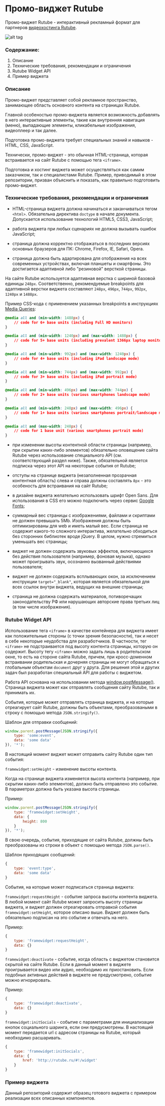 Промо-виджет Rutube
====================

Промо-виджет Rutube - интерактивный рекламный формат для партнеров [видеохостинга Rutube](http://rutube.ru/).

![alt tag](https://github.com/igorpetrovcom/RutubeShowcaseWidget/blob/master/RutubeShowcaseWidget.png)

### Содержание:

1. Описание
2. Технические требования, рекомендации и ограничения
3. Rutube Widget API
4. Пример виджета

### Описание

Промо-виджет представляет собой рекламное пространство, занимающее область основного контента на страницах Rutube.

Главной особеностью промо-виджета является возможность добавлять в него интерактивные элементы, такие как внутренняя навигация (меню), выпадающие элементы, кликабельные изображения, видеоплеер и так далее.

Подготовка промо-виджета требует специальных знаний и навыков - HTML, CSS, JavaScript.

Технически, промо-виджет - это обычная HTML-страница, которая встраивается на сайт Rutube с помощью тега `<iframe>`.

Подготовка и хостинг виджета может осуществляться как самим заказчиком, так и специалистами Rutube. Пример, приводимый в этом репозитории, призван объяснить и показать, как правильно подготовить промо-виджет.

### Технические требования, рекомендации и ограничения

- HTML-страница виджета должна начинаться и заканчиваться тегом `<html>`. Обязательна директива `doctype` в начале документа. Допускается использование технологий HTML5, CSS3, JavaScript;

- работа виджета при любых сценариях не должна вызывать ошибок JavaScript;

- страница должна корректно отображаться в последних версиях основных браузеров для ПК: Chrome, Firefox, IE, Safari, Opera.

- страница должна быть адартирована для отображения на всех современных устройствах, включая планшеты и смартфоны. Это достигается адаптивной либо "резиновой" версткой страницы.

На сайте Rutube используется адаптивная верстка с шириной базовой единицы `248px`. Соответственно, рекомендуемые breakpoints для адаптивной верстки виджета составляют `248px`, `496px`, `744px`, `992px`, `1240px` и `1488px`.

Пример CSS-кода с применением указанных breakpoints в инструкциях [Media Queries](https://developer.mozilla.org/en-US/docs/Web/Guide/CSS/Media_queries):
```css
@media all and (min-width: 1488px) {
	// code for 6+ base units (including Full HD monitors)
}
```
```css
@media all and (min-width: 1240px) and (max-width: 1488px) {
	// code for 5+ base units (including prevalent 1366px laptop monitors)
}
```
```css
@media all and (min-width: 992px) and (max-width: 1240px) {
	// code for 4+ base units (including iPad landscape mode)
}
```
```css
@media all and (min-width: 744px) and (max-width: 992px) {
	// code for 3+ base units (including iPad portrait mode)
}
```
```css
@media all and (min-width: 496px) and (max-width: 744px) {
    // code for 2+ base units (various smartphones landscape mode)
}
```
```css
@media all and (min-width: 248px) and (max-width: 496px) {
	// code for 1+ base units (various smartphones portrait/landscape mode)
}
```
```css
@media all and (max-width: 248px) {
	// code for 1 base unit (various smartphones portrait mode)
}
```
- при изменении высоты контентной области страницы (например, при скрытии каких-либо элементов) обязательно оповещение сайта Rutube через использование специального API (см. соответствующий раздел ниже). Также, обязательной является подписка через этот API на некоторые события от Rutube;

- отступы на странице виджета (незаполненная прозрачная контентная область) слева и справа должны составлять `8px` - это особеность для встраивания на сайт Rutube;

- в дизайне виджета желательно использовать шрифт Open Sans. Для использования в CSS его можно подключить через сервис [Google Fonts](http://www.google.com/fonts/);

- суммарный вес страницы с изображениями, файлами и скриптами не должен превышать 5Mb. Изображения должны быть оптимизированы для web и иметь малый вес. Если страница не содержит какого-то сложного интерактива, желательно обходиться без сторонних библиотек вроде jQuery. В целом, нужно стремиться уменьшать вес страницы;

- виджет не должен содержать звуковых эффектов, включающихся без действия пользователя (например, фоновая музыка), однако может проигрывать звук, осознанно вызванный действиями пользователя;

- виджет не должен содержать всплывающих окон, за исключением инструкции `target="_blank"`, которая является обязательной для всех ссылок внутри виджета, ведущих на внешние страницы;

- страница не должна содержать материалов, потиворечащих законодательству РФ или нарушающих авторские права третьих лиц (в том числе изображения).

### Rutube Widget API

Использование тега `<iframe>` в качестве контейнера для виджета имеет как положительные стороны (с точки зрения безопасности), так и несет в себе некоторые неудобства для разработчиков. В частности, тег `<iframe>` не подстраивается под высоту контента страницы, которую он содержит. Высоту тегу `<iframe>` можно задать лишь в родительском окне, то есть на стороне сайта Rutube, причем, при кросс-доменном встраивании родительская и дочерняя страницы не могут обращаться к глобальным объектам `document` друг у друга. Для решения этой и других задач был разработан специальный API для работы с виджетом.

Работа API основана на использовании метода [window.postMessage()](https://developer.mozilla.org/en-US/docs/Web/API/Window.postMessage). Страница виджета может как отправлять сообщения сайту Rutube, так и принимать их.

События, которые может отправлять страница виджета, и на которые отреагирует сайт Rutube, должны быть объектами, преобразоваными в строку с помощью метода `JSON.stringify()`.

Шаблон для отправки сообщений:
```javascript
window.parent.postMessage(JSON.stringify({
	type: 'some:event',
	data: 'some data'
}), '*');
```
В настоящий момент виджет может отправить сайту Rutube один тип события:

`framewidget:setHeight` - изменение высоты контента.

Когда на странице виджета изменяется высота контента (например, при скрытии каких-либо элементов), должно быть отправлено это событие. В параметрах должна быть указана высота страницы.

Пример:
```javascript
window.parent.postMessage(JSON.stringify({
	type: 'framewidget:setHeight',
	data: {
		height: 800
	}
}), '*');
```
В свою очередь, события, приходящие от сайта Rutube, должны быть преобразованы из строки в объект с помощью метода `JSON.parse()`.

Шаблон приходящих сообщений:
```javascript
{
	type: 'event:type',
	data: 'some data'
}
```
События, на которые может подписаться страница виджета:

`framewidget:requestHeight` - событие запроса высоты контента виджета. В любой момент сайт Rutube может запросить высоту страницы виджета, и виджет должен отреагировать отправкой события `framewidget:setHeight`, которое описано выше. Виджет должен быть обязательно подписан на это событие и отвечать на него.

Пример:
```javascript
{
	type: 'framewidget:requestHeight',
	data: {}
}
```
`framewidget:deactivate` - событие, когда область с виджетом становится скрытой на сайте Rutube. Если в данный момент в виджете проигрывается видео или аудио, необходимо их приостановить. Если подобных активных действий в виджете не предусмотрено, событие можно игнорировать.

Пример:
```javascript
{
	type: 'framewidget:deactivate',
	data: {}
}
```
`framewidget:initSocials` - событие с параметрами для инициализации кнопок социального шаринга, если они предусмотрены. В настоящий момент передается url с адресом страницы на Rutube, который необходимо расшаривать.
```javascript
{
	type: 'framewidget:initSocials',
	data: {
		href: 'http://rutube.ru/#!/widget'
	}
}
```
### Пример виджета

Данный репозиторий содержит образец готового виджета с примером реализации всех описанных компонентов.